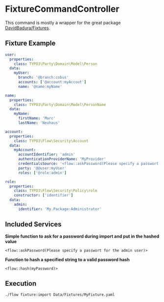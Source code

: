 FixtureCommandController
========================

This command is mostly a wrapper for the great package [DavidBadura/Fixtures](https://github.com/DavidBadura/Fixtures).

Fixture Example
---------------

```yaml
user:
  properties:
    class: TYPO3\Party\Domain\Model\Person
  data:
    myUser:
      branch: '@branch:cobus'
      accounts: ['@account:myAccout']
      name: '@name:myName'

name:
  properties:
    class: TYPO3\Party\Domain\Model\PersonName
  data:
    myName:
      firstName: 'Marc'
      lastName: 'Neuhaus'

account:
  properties:
    class: TYPO3\Flow\Security\Account
  data:
    myAccount:
      accountIdentifier: 'admin'
      authenticationProviderName: 'MyProvider'
      credentialsSource: '<flow::askPassword(Please specify a passwort for the admin user)>'
      party: '@@user:myUser'
      roles: ['@role:admin']

role:
  properties:
    class: TYPO3\Flow\Security\Policy\role
    constructor: ['identifier']
  data:
    admin:
      identifier: 'My.Package:Administrator'
```

Included Services
-----------------

**Simple function to ask for a password during import and put in the hashed value**

```
<flow::askPassword(Please specify a passwort for the admin user)>
```

**Function to hash a specified string to a valid password hash**

```
<flow::hash(myPassword)>
```

Execution
---------

```
./flow fixture:import Data/Fixtures/MyFixture.yaml
```